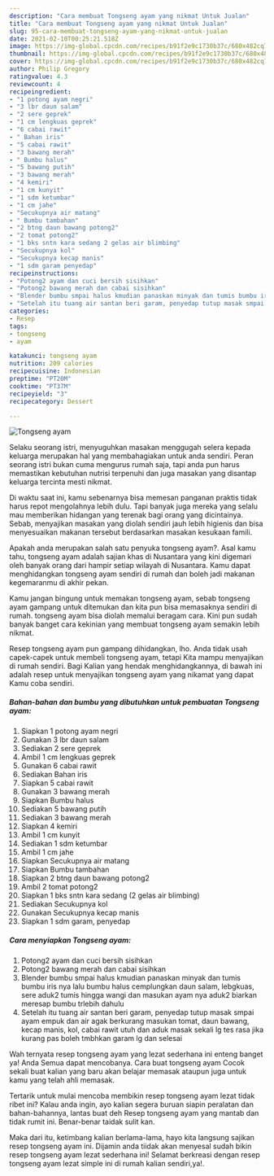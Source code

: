 ```yaml
---
description: "Cara membuat Tongseng ayam yang nikmat Untuk Jualan"
title: "Cara membuat Tongseng ayam yang nikmat Untuk Jualan"
slug: 95-cara-membuat-tongseng-ayam-yang-nikmat-untuk-jualan
date: 2021-02-10T00:25:21.518Z
image: https://img-global.cpcdn.com/recipes/b91f2e9c1730b37c/680x482cq70/tongseng-ayam-foto-resep-utama.jpg
thumbnail: https://img-global.cpcdn.com/recipes/b91f2e9c1730b37c/680x482cq70/tongseng-ayam-foto-resep-utama.jpg
cover: https://img-global.cpcdn.com/recipes/b91f2e9c1730b37c/680x482cq70/tongseng-ayam-foto-resep-utama.jpg
author: Philip Gregory
ratingvalue: 4.3
reviewcount: 4
recipeingredient:
- "1 potong ayam negri"
- "3 lbr daun salam"
- "2 sere geprek"
- "1 cm lengkuas geprek"
- "6 cabai rawit"
- " Bahan iris"
- "5 cabai rawit"
- "3 bawang merah"
- " Bumbu halus"
- "5 bawang putih"
- "3 bawang merah"
- "4 kemiri"
- "1 cm kunyit"
- "1 sdm ketumbar"
- "1 cm jahe"
- "Secukupnya air matang"
- " Bumbu tambahan"
- "2 btng daun bawang potong2"
- "2 tomat potong2"
- "1 bks sntn kara sedang 2 gelas air blimbing"
- "Secukupnya kol"
- "Secukupnya kecap manis"
- "1 sdm garam penyedap"
recipeinstructions:
- "Potong2 ayam dan cuci bersih sisihkan"
- "Potong2 bawang merah dan cabai sisihkan"
- "Blender bumbu smpai halus kmudian panaskan minyak dan tumis bumbu iris nya lalu bumbu halus cemplungkan daun salam, lebgkuas, sere aduk2 tumis hingga wangi dan masukan ayam nya aduk2 biarkan meresap bumbu trlebih dahulu"
- "Setelah itu tuang air santan beri garam, penyedap tutup masak smpai ayam empuk dan air agak berkurang masukan tomat, daun bawang, kecap manis, kol, cabai rawit utuh dan aduk masak sekali lg tes rasa jika kurang pas boleh tmbhkan garam lg dan selesai"
categories:
- Resep
tags:
- tongseng
- ayam

katakunci: tongseng ayam 
nutrition: 209 calories
recipecuisine: Indonesian
preptime: "PT20M"
cooktime: "PT37M"
recipeyield: "3"
recipecategory: Dessert

---
```



![Tongseng ayam](https://img-global.cpcdn.com/recipes/b91f2e9c1730b37c/680x482cq70/tongseng-ayam-foto-resep-utama.jpg)

Selaku seorang istri, menyuguhkan masakan menggugah selera kepada keluarga merupakan hal yang membahagiakan untuk anda sendiri. Peran seorang istri bukan cuma mengurus rumah saja, tapi anda pun harus memastikan kebutuhan nutrisi terpenuhi dan juga masakan yang disantap keluarga tercinta mesti nikmat.

Di waktu  saat ini, kamu sebenarnya bisa memesan panganan praktis tidak harus repot mengolahnya lebih dulu. Tapi banyak juga mereka yang selalu mau memberikan hidangan yang terenak bagi orang yang dicintainya. Sebab, menyajikan masakan yang diolah sendiri jauh lebih higienis dan bisa menyesuaikan makanan tersebut berdasarkan masakan kesukaan famili. 



Apakah anda merupakan salah satu penyuka tongseng ayam?. Asal kamu tahu, tongseng ayam adalah sajian khas di Nusantara yang kini digemari oleh banyak orang dari hampir setiap wilayah di Nusantara. Kamu dapat menghidangkan tongseng ayam sendiri di rumah dan boleh jadi makanan kegemaranmu di akhir pekan.

Kamu jangan bingung untuk memakan tongseng ayam, sebab tongseng ayam gampang untuk ditemukan dan kita pun bisa memasaknya sendiri di rumah. tongseng ayam bisa diolah memalui beragam cara. Kini pun sudah banyak banget cara kekinian yang membuat tongseng ayam semakin lebih nikmat.

Resep tongseng ayam pun gampang dihidangkan, lho. Anda tidak usah capek-capek untuk membeli tongseng ayam, tetapi Kita mampu menyajikan di rumah sendiri. Bagi Kalian yang hendak menghidangkannya, di bawah ini adalah resep untuk menyajikan tongseng ayam yang nikamat yang dapat Kamu coba sendiri.

<!--inarticleads1-->

##### Bahan-bahan dan bumbu yang dibutuhkan untuk pembuatan Tongseng ayam:

1. Siapkan 1 potong ayam negri
1. Gunakan 3 lbr daun salam
1. Sediakan 2 sere geprek
1. Ambil 1 cm lengkuas geprek
1. Gunakan 6 cabai rawit
1. Sediakan  Bahan iris
1. Siapkan 5 cabai rawit
1. Gunakan 3 bawang merah
1. Siapkan  Bumbu halus
1. Sediakan 5 bawang putih
1. Sediakan 3 bawang merah
1. Siapkan 4 kemiri
1. Ambil 1 cm kunyit
1. Sediakan 1 sdm ketumbar
1. Ambil 1 cm jahe
1. Siapkan Secukupnya air matang
1. Siapkan  Bumbu tambahan
1. Siapkan 2 btng daun bawang potong2
1. Ambil 2 tomat potong2
1. Siapkan 1 bks sntn kara sedang (2 gelas air blimbing)
1. Sediakan Secukupnya kol
1. Gunakan Secukupnya kecap manis
1. Siapkan 1 sdm garam, penyedap




<!--inarticleads2-->

##### Cara menyiapkan Tongseng ayam:

1. Potong2 ayam dan cuci bersih sisihkan
1. Potong2 bawang merah dan cabai sisihkan
1. Blender bumbu smpai halus kmudian panaskan minyak dan tumis bumbu iris nya lalu bumbu halus cemplungkan daun salam, lebgkuas, sere aduk2 tumis hingga wangi dan masukan ayam nya aduk2 biarkan meresap bumbu trlebih dahulu
1. Setelah itu tuang air santan beri garam, penyedap tutup masak smpai ayam empuk dan air agak berkurang masukan tomat, daun bawang, kecap manis, kol, cabai rawit utuh dan aduk masak sekali lg tes rasa jika kurang pas boleh tmbhkan garam lg dan selesai




Wah ternyata resep tongseng ayam yang lezat sederhana ini enteng banget ya! Anda Semua dapat mencobanya. Cara buat tongseng ayam Cocok sekali buat kalian yang baru akan belajar memasak ataupun juga untuk kamu yang telah ahli memasak.

Tertarik untuk mulai mencoba membikin resep tongseng ayam lezat tidak ribet ini? Kalau anda ingin, ayo kalian segera buruan siapin peralatan dan bahan-bahannya, lantas buat deh Resep tongseng ayam yang mantab dan tidak rumit ini. Benar-benar taidak sulit kan. 

Maka dari itu, ketimbang kalian berlama-lama, hayo kita langsung sajikan resep tongseng ayam ini. Dijamin anda tiidak akan menyesal sudah bikin resep tongseng ayam lezat sederhana ini! Selamat berkreasi dengan resep tongseng ayam lezat simple ini di rumah kalian sendiri,ya!.

